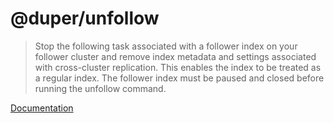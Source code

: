 # @duper/unfollow

> Stop the following task associated with a follower index on your follower cluster and remove index metadata and settings associated with cross-cluster replication. This enables the index to be treated as a regular index. The follower index must be paused and closed before running the unfollow command.

[Documentation](https://nylon22.github.io/duper/commands/unfollow/)
